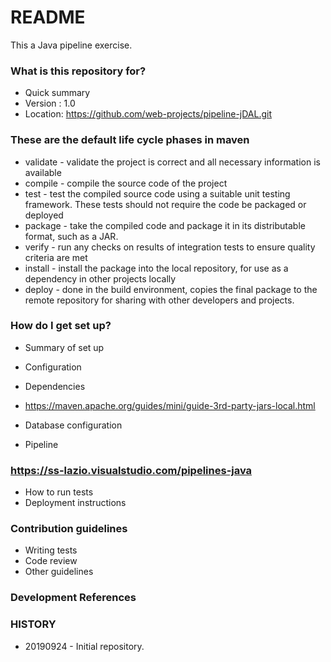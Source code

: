 # README #

This a Java pipeline exercise.

### What is this repository for? ###

* Quick summary
* Version : 1.0
* Location: https://github.com/web-projects/pipeline-jDAL.git

### These are the default life cycle phases in maven

  * validate - validate the project is correct and all necessary information is available
  * compile - compile the source code of the project
  * test - test the compiled source code using a suitable unit testing framework. These tests should not require the code be packaged or deployed
  * package - take the compiled code and package it in its distributable format, such as a JAR.
  * verify - run any checks on results of integration tests to ensure quality criteria are met
  * install - install the package into the local repository, for use as a dependency in other projects locally
  * deploy - done in the build environment, copies the final package to the remote repository for sharing with other developers and projects.


### How do I get set up? ###

* Summary of set up
* Configuration
* Dependencies

* https://maven.apache.org/guides/mini/guide-3rd-party-jars-local.html

* Database configuration

* Pipeline
### https://ss-lazio.visualstudio.com/pipelines-java

* How to run tests
* Deployment instructions

### Contribution guidelines ###

* Writing tests
* Code review
* Other guidelines

### Development References ###

### HISTORY ###

* 20190924 - Initial repository.
